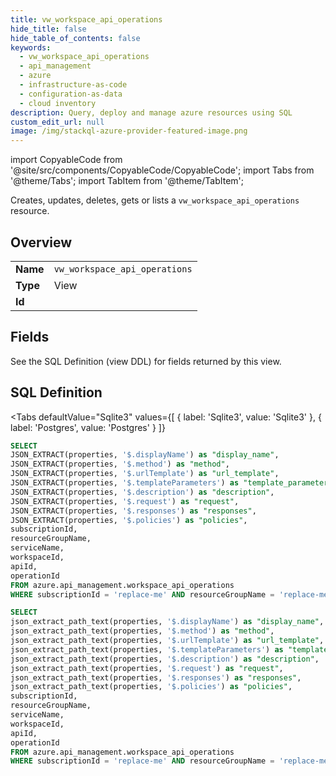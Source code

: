 ```yaml
--- 
title: vw_workspace_api_operations
hide_title: false
hide_table_of_contents: false
keywords:
  - vw_workspace_api_operations
  - api_management
  - azure
  - infrastructure-as-code
  - configuration-as-data
  - cloud inventory
description: Query, deploy and manage azure resources using SQL
custom_edit_url: null
image: /img/stackql-azure-provider-featured-image.png
---
```


import CopyableCode from '@site/src/components/CopyableCode/CopyableCode';
import Tabs from '@theme/Tabs';
import TabItem from '@theme/TabItem';

Creates, updates, deletes, gets or lists a <code>vw_workspace_api_operations</code> resource.

## Overview
<table><tbody>
<tr><td><b>Name</b></td><td><code>vw_workspace_api_operations</code></td></tr>
<tr><td><b>Type</b></td><td>View</td></tr>
<tr><td><b>Id</b></td><td><CopyableCode code="azure.api_management.vw_workspace_api_operations" /></td></tr>
</tbody></table>

## Fields

See the SQL Definition (view DDL) for fields returned by this view.

## SQL Definition

<Tabs
defaultValue="Sqlite3"
values={[
{ label: 'Sqlite3', value: 'Sqlite3' },
{ label: 'Postgres', value: 'Postgres' }
]}
>
<TabItem value="Sqlite3">

```sql
SELECT
JSON_EXTRACT(properties, '$.displayName') as "display_name",
JSON_EXTRACT(properties, '$.method') as "method",
JSON_EXTRACT(properties, '$.urlTemplate') as "url_template",
JSON_EXTRACT(properties, '$.templateParameters') as "template_parameters",
JSON_EXTRACT(properties, '$.description') as "description",
JSON_EXTRACT(properties, '$.request') as "request",
JSON_EXTRACT(properties, '$.responses') as "responses",
JSON_EXTRACT(properties, '$.policies') as "policies",
subscriptionId,
resourceGroupName,
serviceName,
workspaceId,
apiId,
operationId
FROM azure.api_management.workspace_api_operations
WHERE subscriptionId = 'replace-me' AND resourceGroupName = 'replace-me' AND serviceName = 'replace-me' AND workspaceId = 'replace-me' AND apiId = 'replace-me';
```

</TabItem>
<TabItem value="Postgres">

```sql
SELECT
json_extract_path_text(properties, '$.displayName') as "display_name",
json_extract_path_text(properties, '$.method') as "method",
json_extract_path_text(properties, '$.urlTemplate') as "url_template",
json_extract_path_text(properties, '$.templateParameters') as "template_parameters",
json_extract_path_text(properties, '$.description') as "description",
json_extract_path_text(properties, '$.request') as "request",
json_extract_path_text(properties, '$.responses') as "responses",
json_extract_path_text(properties, '$.policies') as "policies",
subscriptionId,
resourceGroupName,
serviceName,
workspaceId,
apiId,
operationId
FROM azure.api_management.workspace_api_operations
WHERE subscriptionId = 'replace-me' AND resourceGroupName = 'replace-me' AND serviceName = 'replace-me' AND workspaceId = 'replace-me' AND apiId = 'replace-me';
```

</TabItem>
</Tabs>

